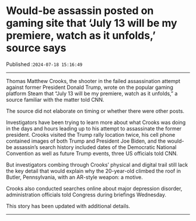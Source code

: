 # Would-be assassin posted on gaming site that ‘July 13 will be my premiere, watch as it unfolds,’ source says

Published :`2024-07-18 15:16:49`

---

Thomas Matthew Crooks, the shooter in the failed assassination attempt against former President Donald Trump, wrote on the popular gaming platform Steam that “July 13 will be my premiere, watch as it unfolds,” a source familiar with the matter told CNN.

The source did not elaborate on timing or whether there were other posts.

Investigators have been trying to learn more about what Crooks was doing in the days and hours leading up to his attempt to assassinate the former president. Crooks visited the Trump rally location twice, his cell phone contained images of both Trump and President Joe Biden, and the would-be assassin’s search history included dates of the Democratic National Convention as well as future Trump events, three US officials told CNN.

But investigators combing through Crooks’ physical and digital trail still lack the key detail that would explain why the 20-year-old climbed the roof in Butler, Pennsylvania, with an AR-style weapon: a motive.

Crooks also conducted searches online about major depression disorder, administration officials told Congress during briefings Wednesday.

This story has been updated with additional details.

---

